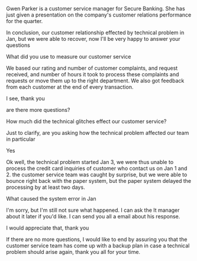 Gwen Parker is a customer service manager for Secure Banking. She has just given a presentation on the company's customer relations performance for the quarter.

In conclusion, our customer relationship effected by technical problem in Jan, but we were able to recover, now I'll be very happy to answer your questions

What did you use to measure our customer service

We based our rating and number of customer complaints, and request received, and number of hours it took to process these complaints and requests or move them up to the right department. We also got feedback from each customer at the end of every transaction.

I see, thank you

are there more questions?

How much did the technical glitches effect our customer service?

Just to clarify, are you asking how the technical problem affected our team in particular

Yes

Ok well, the technical problem started Jan 3, we were thus unable to process the credit card inquiries of customer who contact us on Jan 1 and 2. the customer service team was caught by surprise, but we were able to bounce right back with the paper system, but the paper system delayed the processing by at least two days.

What caused the system error in Jan

I'm sorry, but I'm still not sure what happened. I can ask the It manager about it later if you'd like. I can send you all a email about his response.

I would appreciate that, thank you

If there are no more questions, I would like to end by assuring you that the customer service team has come up with a backup plan in case a technical problem should arise again, thank you all for your time.

